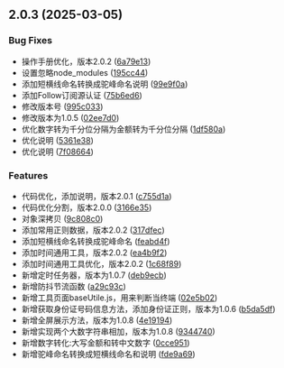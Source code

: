 ## 2.0.3 (2025-03-05)


### Bug Fixes

* 操作手册优化，版本2.0.2 ([6a79e13](https://github.com/zdd-jgt/utils-vue/commit/6a79e13c89317481e6f3530db0edf2cad6574bfd))
* 设置忽略node_modules ([195cc44](https://github.com/zdd-jgt/utils-vue/commit/195cc446e591a14231541255ffd41930b0f3e099))
* 添加短横线命名转换成驼峰命名说明 ([99e9f0a](https://github.com/zdd-jgt/utils-vue/commit/99e9f0a691c1dc98fd71044404c84b4c727ed123))
* 添加Follow订阅源认证 ([75b6ed6](https://github.com/zdd-jgt/utils-vue/commit/75b6ed69bf549f0654fd01acb852a6ff06ab065e))
* 修改版本号 ([995c033](https://github.com/zdd-jgt/utils-vue/commit/995c0332d55c0a0292453e3f1f7f109b64375b4e))
* 修改版本为1.0.5 ([02ee7d0](https://github.com/zdd-jgt/utils-vue/commit/02ee7d07c9e6e961d21f9438c6f12cb4d42c8933))
* 优化数字转为千分位分隔为金额转为千分位分隔 ([1df580a](https://github.com/zdd-jgt/utils-vue/commit/1df580a913d4437e566eedd587073f8a54ee4e77))
* 优化说明 ([5361e38](https://github.com/zdd-jgt/utils-vue/commit/5361e3872cea5abeb752ad4b3330f5df0c06edec))
* 优化说明 ([7f08664](https://github.com/zdd-jgt/utils-vue/commit/7f086644e7c98a3a47675a500cf50f11bbb6aa1b))


### Features

* 代码优化，添加说明，版本2.0.1 ([c755d1a](https://github.com/zdd-jgt/utils-vue/commit/c755d1a2bd1612619a6e4502e30a2a5857ea1910))
* 代码优化分割，版本2.0.0 ([3166e35](https://github.com/zdd-jgt/utils-vue/commit/3166e359e6cb744b40267c0fa69b9f54c6f9201d))
* 对象深拷贝 ([9c808c0](https://github.com/zdd-jgt/utils-vue/commit/9c808c0cab8f19f132f9c7de09be9a70c09c2198))
* 添加常用正则数据，版本2.0.2 ([317dfec](https://github.com/zdd-jgt/utils-vue/commit/317dfec0edc8d206c74174114d99e6e2396a7d7d))
* 添加短横线命名转换成驼峰命名 ([feabd4f](https://github.com/zdd-jgt/utils-vue/commit/feabd4f1c09fe3b41ecd871ae4c80212a225e196))
* 添加时间通用工具，版本2.0.2 ([ea4b9f2](https://github.com/zdd-jgt/utils-vue/commit/ea4b9f2ff68c8ee4d53d1ec0449903f732a3420d))
* 添加时间通用工具优化，版本2.0.2 ([1c68f89](https://github.com/zdd-jgt/utils-vue/commit/1c68f8979d19a4efcf429afed40be4b83d3afcfb))
* 新增定时任务器，版本为1.0.7 ([deb9ecb](https://github.com/zdd-jgt/utils-vue/commit/deb9ecb3d815833eb7d73bb2ec16d2adbb163284))
* 新增防抖节流函数 ([a29c93c](https://github.com/zdd-jgt/utils-vue/commit/a29c93c88bc4468a0f4b99fc86af0add746b183c))
* 新增工具页面baseUtile.js，用来判断当终端 ([02e5b02](https://github.com/zdd-jgt/utils-vue/commit/02e5b023e94d638280f9d458044ac5a0740df648))
* 新增获取身份证号码信息方法，添加身份证正则，版本为1.0.6 ([b5da5df](https://github.com/zdd-jgt/utils-vue/commit/b5da5df5ed7fe53aa0bb89d3cb53c63bd029c37f))
* 新增全屏展示方法，版本为1.0.8 ([4e19194](https://github.com/zdd-jgt/utils-vue/commit/4e191942c7332beac1c6faec9d103de03fb583f4))
* 新增实现两个大数字符串相加，版本为1.0.8 ([9344740](https://github.com/zdd-jgt/utils-vue/commit/9344740516df9fdc1a44a8db10b1ecf5e9a2fbbb))
* 新增数字转化:大写金额和转中文数字 ([0cce951](https://github.com/zdd-jgt/utils-vue/commit/0cce95130a304737f79fccdcdb74b64aa74964c5))
* 新增驼峰命名转换成短横线命名和说明 ([fde9a69](https://github.com/zdd-jgt/utils-vue/commit/fde9a694bc91336d1c5f9b1e0d00bb6086e15c22))



